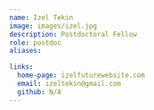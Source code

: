 ```yaml
---
name: Izel Tekin
image: images/izel.jpg
description: Postdoctoral Fellow
role: postdoc
aliases:

links:
  home-page: izelfuturewebsite.com
  email: izeltekin@gmail.com
  github: N/A
---
```



